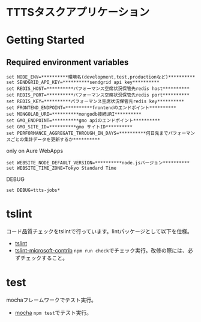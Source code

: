 # TTTSタスクアプリケーション

# Getting Started

## Required environment variables
```shell
set NODE_ENV=**********環境名(development,test,productionなど)**********
set SENDGRID_API_KEY=**********sendgrid api key**********
set REDIS_HOST=**********パフォーマンス空席状況保管先redis host**********
set REDIS_PORT=**********パフォーマンス空席状況保管先redis port**********
set REDIS_KEY=**********パフォーマンス空席状況保管先redis key**********
set FRONTEND_ENDPOINT=**********frontendのエンドポイント**********
set MONGOLAB_URI=**********mongodb接続URI**********
set GMO_ENDPOINT=**********gmo apiのエンドポイント**********
set GMO_SITE_ID=**********gmo サイトID**********
set PERFORMANCE_AGGREGATE_THROUGH_IN_DAYS=**********何日先までパフォーマンスごとの集計データを更新するか**********
```

only on Aure WebApps

```shell
set WEBSITE_NODE_DEFAULT_VERSION=**********node.jsバージョン**********
set WEBSITE_TIME_ZONE=Tokyo Standard Time
```

DEBUG

```shell
set DEBUG=ttts-jobs*
```


# tslint

コード品質チェックをtslintで行っています。lintパッケージとして以下を仕様。
* [tslint](https://github.com/palantir/tslint)
* [tslint-microsoft-contrib](https://github.com/Microsoft/tslint-microsoft-contrib)
`npm run check`でチェック実行。改修の際には、必ずチェックすること。

# test
mochaフレームワークでテスト実行。
* [mocha](https://www.npmjs.com/package/mocha)
`npm test`でテスト実行。
